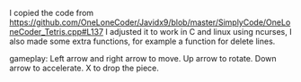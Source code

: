 I copied the code from https://github.com/OneLoneCoder/Javidx9/blob/master/SimplyCode/OneLoneCoder_Tetris.cpp#L137
I adjusted it to work in C and linux using ncurses, I also made some extra functions, for example a function for delete lines.


gameplay:
Left arrow and right arrow to move.
Up arrow to rotate.
Down arrow to accelerate.
X to drop the piece.
